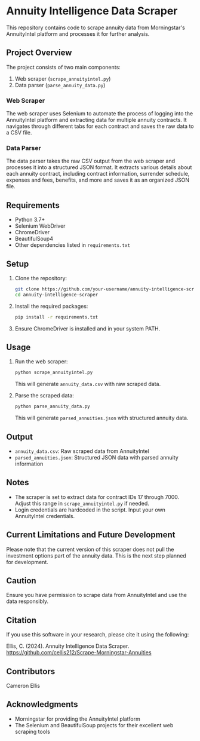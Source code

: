 # Annuity Intelligence Data Scraper

This repository contains code to scrape annuity data from Morningstar's AnnuityIntel platform and processes it for further analysis.

## Project Overview

The project consists of two main components:

1. Web scraper (`scrape_annuityintel.py`)
2. Data parser (`parse_annuity_data.py`)

### Web Scraper

The web scraper uses Selenium to automate the process of logging into the AnnuityIntel platform and extracting data for multiple annuity contracts. It navigates through different tabs for each contract and saves the raw data to a CSV file.

### Data Parser

The data parser takes the raw CSV output from the web scraper and processes it into a structured JSON format. It extracts various details about each annuity contract, including contract information, surrender schedule, expenses and fees, benefits, and more and saves it as an organized JSON file.

## Requirements

- Python 3.7+
- Selenium WebDriver
- ChromeDriver
- BeautifulSoup4
- Other dependencies listed in `requirements.txt`

## Setup

1. Clone the repository:
   ```bash
   git clone https://github.com/your-username/annuity-intelligence-scraper.git
   cd annuity-intelligence-scraper
   ```

2. Install the required packages:
   ```bash
   pip install -r requirements.txt
   ```

3. Ensure ChromeDriver is installed and in your system PATH.

## Usage

1. Run the web scraper:
   ```bash
   python scrape_annuityintel.py
   ```
   This will generate `annuity_data.csv` with raw scraped data.

2. Parse the scraped data:
   ```bash
   python parse_annuity_data.py
   ```
   This will generate `parsed_annuities.json` with structured annuity data.

## Output

- `annuity_data.csv`: Raw scraped data from AnnuityIntel
- `parsed_annuities.json`: Structured JSON data with parsed annuity information

## Notes

- The scraper is set to extract data for contract IDs 17 through 7000. Adjust this range in `scrape_annuityintel.py` if needed.
- Login credentials are hardcoded in the script. Input your own AnnuityIntel credentials.

## Current Limitations and Future Development

Please note that the current version of this scraper does not pull the investment options part of the annuity data. This is the next step planned for development.

## Caution

Ensure you have permission to scrape data from AnnuityIntel and use the data responsibly.

## Citation

If you use this software in your research, please cite it using the following:

Ellis, C. (2024). Annuity Intelligence Data Scraper. https://github.com/cellis212/Scrape-Morningstar-Annuities

## Contributors

Cameron Ellis

## Acknowledgments

- Morningstar for providing the AnnuityIntel platform
- The Selenium and BeautifulSoup projects for their excellent web scraping tools

